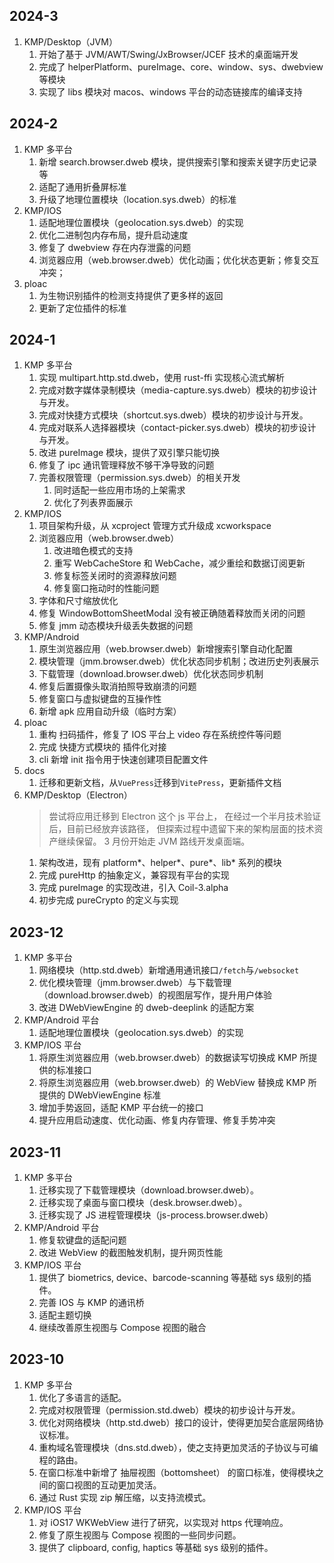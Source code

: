 ## 2024-3

1.  KMP/Desktop（JVM）
    1. 开始了基于 JVM/AWT/Swing/JxBrowser/JCEF 技术的桌面端开发
    1. 完成了 helperPlatform、pureImage、core、window、sys、dwebview 等模块
    1. 实现了 libs 模块对 macos、windows 平台的动态链接库的编译支持

## 2024-2

1. KMP 多平台
   1. 新增 search.browser.dweb 模块，提供搜索引擎和搜索关键字历史记录等
   1. 适配了通用折叠屏标准
   1. 升级了地理位置模块（location.sys.dweb）的标准
1. KMP/IOS
   1. 适配地理位置模块（geolocation.sys.dweb）的实现
   1. 优化二进制包内存布局，提升启动速度
   1. 修复了 dwebview 存在内存泄露的问题
   1. 浏览器应用（web.browser.dweb）优化动画；优化状态更新；修复交互冲突；
1. ploac
   1. 为生物识别插件的检测支持提供了更多样的返回
   1. 更新了定位插件的标准

## 2024-1

1. KMP 多平台
   1. 实现 multipart.http.std.dweb，使用 rust-ffi 实现核心流式解析
   1. 完成对数字媒体录制模块（media-capture.sys.dweb）模块的初步设计与开发。
   1. 完成对快捷方式模块（shortcut.sys.dweb）模块的初步设计与开发。
   1. 完成对联系人选择器模块（contact-picker.sys.dweb）模块的初步设计与开发。
   1. 改进 pureImage 模块，提供了双引擎只能切换
   1. 修复了 ipc 通讯管理释放不够干净导致的问题
   1. 完善权限管理（permission.sys.dweb）的相关开发
      1. 同时适配一些应用市场的上架需求
      1. 优化了列表界面展示
1. KMP/IOS
   1. 项目架构升级，从 xcproject 管理方式升级成 xcworkspace
   1. 浏览器应用（web.browser.dweb）
      1. 改进暗色模式的支持
      1. 重写 WebCacheStore 和 WebCache，减少重绘和数据订阅更新
      1. 修复标签关闭时的资源释放问题
      1. 修复窗口拖动时的性能问题
   1. 字体和尺寸缩放优化
   1. 修复 WindowBottomSheetModal 没有被正确随着释放而关闭的问题
   1. 修复 jmm 动态模块升级丢失数据的问题
1. KMP/Android
   1. 原生浏览器应用（web.browser.dweb）新增搜索引擎自动化配置
   1. 模块管理（jmm.browser.dweb）优化状态同步机制；改进历史列表展示
   1. 下载管理（download.browser.dweb）优化状态同步机制
   1. 修复后置摄像头取消拍照导致崩溃的问题
   1. 修复窗口与虚拟键盘的互操作性
   1. 新增 apk 应用自动升级（临时方案）
1. ploac
   1. 重构 扫码插件，修复了 IOS 平台上 video 存在系统控件等问题
   1. 完成 快捷方式模块的 插件化对接
   1. cli 新增 init 指令用于快速创建项目配置文件
1. docs
   1. 迁移和更新文档，从`VuePress`迁移到`VitePress`，更新插件文档
1. KMP/Desktop（Electron）
   > 尝试将应用迁移到 Electron 这个 js 平台上，
   > 在经过一个半月技术验证后，目前已经放弃该路径，
   > 但探索过程中遗留下来的架构层面的技术资产继续保留。
   > 3 月份开始走 JVM 路线开发桌面端。
   1. 架构改进，现有 platform*、helper*、pure*、lib* 系列的模块
   1. 完成 pureHttp 的抽象定义，兼容现有平台的实现
   1. 完成 pureImage 的实现改进，引入 Coil-3.alpha
   1. 初步完成 pureCrypto 的定义与实现

## 2023-12

1. KMP 多平台
   1. 网络模块（http.std.dweb）新增通用通讯接口`/fetch`与`/websocket`
   1. 优化模块管理（jmm.browser.dweb）与下载管理（download.browser.dweb）的视图层写作，提升用户体验
   1. 改进 DWebViewEngine 的 dweb-deeplink 的适配方案
1. KMP/Android 平台
   1. 适配地理位置模块（geolocation.sys.dweb）的实现
1. KMP/IOS 平台
   1. 将原生浏览器应用（web.browser.dweb）的数据读写切换成 KMP 所提供的标准接口
   1. 将原生浏览器应用（web.browser.dweb）的 WebView 替换成 KMP 所提供的 DWebViewEngine 标准
   1. 增加手势返回，适配 KMP 平台统一的接口
   1. 提升应用启动速度、优化动画、修复内存管理、修复手势冲突

## 2023-11

1. KMP 多平台
   1. 迁移实现了下载管理模块（download.browser.dweb）。
   1. 迁移实现了桌面与窗口模块（desk.browser.dweb）。
   1. 迁移实现了 JS 进程管理模块（js-process.browser.dweb）
1. KMP/Android 平台
   1. 修复软键盘的适配问题
   1. 改进 WebView 的截图触发机制，提升网页性能
1. KMP/IOS 平台
   1. 提供了 biometrics, device、barcode-scanning 等基础 sys 级别的插件。
   1. 完善 IOS 与 KMP 的通讯桥
   1. 适配主题切换
   1. 继续改善原生视图与 Compose 视图的融合

## 2023-10

1. KMP 多平台
   1. 优化了多语言的适配。
   1. 完成对权限管理（permission.std.dweb）模块的初步设计与开发。
   1. 优化对网络模块（http.std.dweb）接口的设计，使得更加契合底层网络协议标准。
   1. 重构域名管理模块（dns.std.dweb），使之支持更加灵活的子协议与可编程的路由。
   1. 在窗口标准中新增了 抽屉视图（bottomsheet） 的窗口标准，使得模块之间的窗口视图的互动更加灵活。
   1. 通过 Rust 实现 zip 解压缩，以支持流模式。
1. KMP/IOS 平台
   1. 对 iOS17 WKWebView 进行了研究，以实现对 https 代理响应。
   1. 修复了原生视图与 Compose 视图的一些同步问题。
   1. 提供了 clipboard, config, haptics 等基础 sys 级别的插件。
